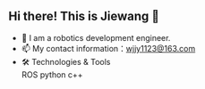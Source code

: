 ## Hi there! This is Jiewang 👋

- 🔭 I am a robotics development engineer.
- 📫 My contact information：wjjy1123@163.com
- 🛠️ Technologies & Tools
<br/>ROS  python  c++
